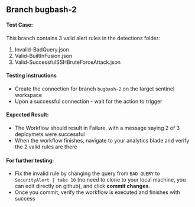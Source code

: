 ## Branch bugbash-2

#### Test Case:

This branch contains 3 valid alert rules in the detections folder:
1. Invalid-BadQuery.json
2. Valid-BuiltInFusion.json
3. Valid-SuccessfulSSHBruteForceAttack.json

#### Testing instructions

- Create the connection for branch `bugbash-2` on the target sentinel workspace
- Upon a successful connection - wait for the action to trigger

#### Expected Result:
- The Workflow should result in Failure, with a message saying 2 of 3 deploymets were successful
- When the workflow finishes, navigate to your analytics blade and verify the 2 valid rules are there

#### For further testing: 
- Fix the invalid rule by changing the query from `BAD QUERY` to `SecurityAlert | take 10` (no need to clone to your local machine, you can edit directly on github), and click **commit changes**.
- Once you commit, verify the workflow is executed and finishes with success